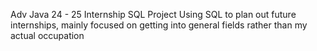 Adv Java 24 - 25 
Internship SQL Project
Using SQL to plan out future internships, mainly focused on getting into general fields rather than my actual occupation
